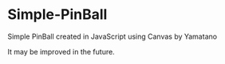 # Simple-PinBall
Simple PinBall created in JavaScript using Canvas by Yamatano

It may be improved in the future.
